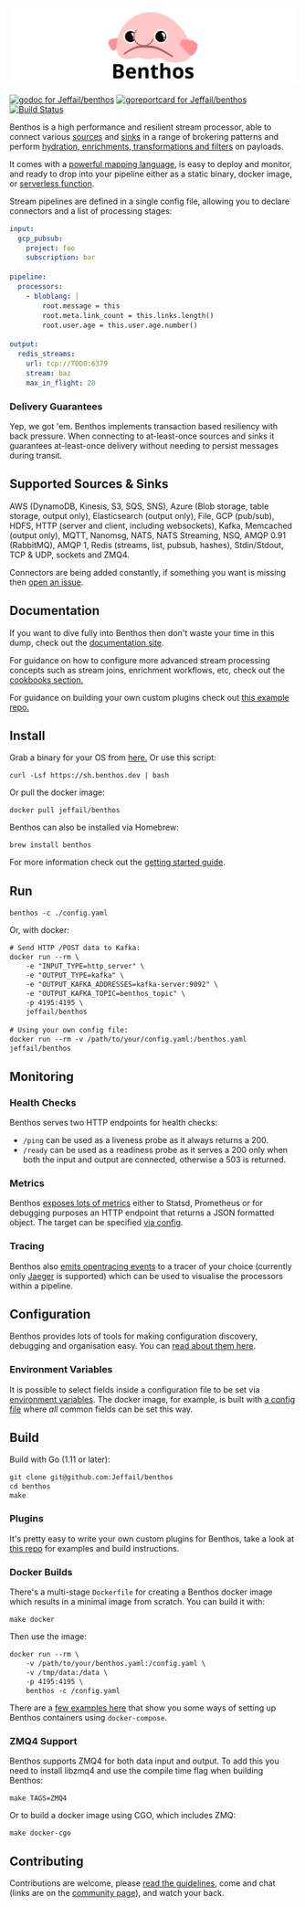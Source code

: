 ![Benthos](icon.png "Benthos")

[![godoc for Jeffail/benthos][godoc-badge]][godoc-url]
[![goreportcard for Jeffail/benthos][goreport-badge]][goreport-url]
[![Build Status][drone-badge]][drone-url]

Benthos is a high performance and resilient stream processor, able to connect various [sources][inputs] and [sinks][outputs] in a range of brokering patterns and perform [hydration, enrichments, transformations and filters][processors] on payloads.

It comes with a [powerful mapping language][bloblang-about], is easy to deploy and monitor, and ready to drop into your pipeline either as a static binary, docker image, or [serverless function][serverless].

Stream pipelines are defined in a single config file, allowing you to declare
connectors and a list of processing stages:

```yaml
input:
  gcp_pubsub:
    project: foo
    subscription: bar

pipeline:
  processors:
    - bloblang: |
        root.message = this
        root.meta.link_count = this.links.length()
        root.user.age = this.user.age.number()

output:
  redis_streams:
    url: tcp://TODO:6379
    stream: baz
    max_in_flight: 20
```

### Delivery Guarantees

Yep, we got 'em. Benthos implements transaction based resiliency with back
pressure. When connecting to at-least-once sources and sinks it guarantees
at-least-once delivery without needing to persist messages during transit.

## Supported Sources & Sinks

AWS (DynamoDB, Kinesis, S3, SQS, SNS), Azure (Blob storage, table storage, output only), Elasticsearch (output only), File, GCP (pub/sub), HDFS, HTTP (server and client, including websockets), Kafka, Memcached (output only), MQTT, Nanomsg, NATS, NATS Streaming, NSQ, AMQP 0.91 (RabbitMQ), AMQP 1, Redis (streams, list, pubsub, hashes), Stdin/Stdout, TCP & UDP, sockets and ZMQ4.

Connectors are being added constantly, if something you want is missing then [open an issue](https://github.com/Jeffail/benthos/issues/new).

## Documentation

If you want to dive fully into Benthos then don't waste your time in this dump,
check out the [documentation site][general-docs].

For guidance on how to configure more advanced stream processing concepts such
as stream joins, enrichment workflows, etc, check out the
[cookbooks section.][cookbooks]

For guidance on building your own custom plugins check out
[this example repo.][plugin-repo]

## Install

Grab a binary for your OS from [here.][releases] Or use this script:

```shell
curl -Lsf https://sh.benthos.dev | bash
```

Or pull the docker image:

```shell
docker pull jeffail/benthos
```

Benthos can also be installed via Homebrew:

```shell
brew install benthos
```

For more information check out the [getting started guide][getting-started].

## Run

```shell
benthos -c ./config.yaml
```

Or, with docker:

```shell
# Send HTTP /POST data to Kafka:
docker run --rm \
	-e "INPUT_TYPE=http_server" \
	-e "OUTPUT_TYPE=kafka" \
	-e "OUTPUT_KAFKA_ADDRESSES=kafka-server:9092" \
	-e "OUTPUT_KAFKA_TOPIC=benthos_topic" \
	-p 4195:4195 \
	jeffail/benthos

# Using your own config file:
docker run --rm -v /path/to/your/config.yaml:/benthos.yaml jeffail/benthos
```

## Monitoring

### Health Checks

Benthos serves two HTTP endpoints for health checks:
- `/ping` can be used as a liveness probe as it always returns a 200.
- `/ready` can be used as a readiness probe as it serves a 200 only when both
  the input and output are connected, otherwise a 503 is returned.

### Metrics

Benthos [exposes lots of metrics][metrics] either to Statsd, Prometheus or for
debugging purposes an HTTP endpoint that returns a JSON formatted object. The
target can be specified [via config][metrics-config].

### Tracing

Benthos also [emits opentracing events][tracers] to a tracer of your choice
(currently only [Jaeger][jaeger] is supported) which can be used to visualise
the processors within a pipeline.

## Configuration

Benthos provides lots of tools for making configuration discovery, debugging and
organisation easy. You can [read about them here][config-doc].

### Environment Variables

It is possible to select fields inside a configuration file to be set via
[environment variables][config-interp]. The docker image, for example, is built
with [a config file][env-config] where _all_ common fields can be set this way.

## Build

Build with Go (1.11 or later):

```shell
git clone git@github.com:Jeffail/benthos
cd benthos
make
```

### Plugins

It's pretty easy to write your own custom plugins for Benthos, take a look at
[this repo][plugin-repo] for examples and build instructions.

### Docker Builds

There's a multi-stage `Dockerfile` for creating a Benthos docker image which
results in a minimal image from scratch. You can build it with:

```shell
make docker
```

Then use the image:

```shell
docker run --rm \
	-v /path/to/your/benthos.yaml:/config.yaml \
	-v /tmp/data:/data \
	-p 4195:4195 \
	benthos -c /config.yaml
```

There are a [few examples here][compose-examples] that show you some ways of
setting up Benthos containers using `docker-compose`.

### ZMQ4 Support

Benthos supports ZMQ4 for both data input and output. To add this you need to
install libzmq4 and use the compile time flag when building Benthos:

```shell
make TAGS=ZMQ4
```

Or to build a docker image using CGO, which includes ZMQ:

```shell
make docker-cgo
```

## Contributing

Contributions are welcome, please [read the guidelines](CONTRIBUTING.md), come
and chat (links are on the [community page][community]), and watch your back.

[inputs]: https://www.benthos.dev/docs/components/inputs/about/
[processors]: https://www.benthos.dev/docs/components/processors/about/
[outputs]: https://www.benthos.dev/docs/components/outputs/about/
[metrics]: https://www.benthos.dev/docs/components/metrics/about/
[tracers]: https://www.benthos.dev/docs/components/tracers/about/
[metrics-config]: config/metrics
[config-interp]: https://www.benthos.dev/docs/configuration/interpolation/
[compose-examples]: resources/docker/compose_examples
[streams-api]: https://www.benthos.dev/docs/guides/streams_mode/streams_api/
[streams-mode]: https://www.benthos.dev/docs/guides/streams_mode/about/
[general-docs]: https://www.benthos.dev/docs/about/
[env-config]: config/env/README.md
[bloblang-about]: https://www.benthos.dev/docs/guides/bloblang/about/
[config-doc]: https://www.benthos.dev/docs/configuration/about/
[serverless]: https://www.benthos.dev/docs/guides/serverless/about/
[cookbooks]: https://www.benthos.dev/cookbooks/
[releases]: https://github.com/Jeffail/benthos/releases
[plugin-repo]: https://github.com/benthosdev/benthos-plugin-example
[getting-started]: https://www.benthos.dev/docs/guides/getting_started/

[godoc-badge]: https://godoc.org/github.com/Jeffail/benthos/lib/stream?status.svg
[godoc-url]: https://godoc.org/github.com/Jeffail/benthos/lib/stream
[goreport-badge]: https://goreportcard.com/badge/github.com/Jeffail/benthos
[goreport-url]: https://goreportcard.com/report/Jeffail/benthos
[drone-badge]: https://cloud.drone.io/api/badges/Jeffail/benthos/status.svg
[drone-url]: https://cloud.drone.io/Jeffail/benthos

[community]: https://www.benthos.dev/community/

[jaeger]: https://www.jaegertracing.io/
